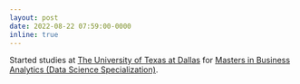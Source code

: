 ```yaml
---
layout: post
date: 2022-08-22 07:59:00-0000
inline: true
---
```


Started studies at [The University of Texas at Dallas](https://www.utdallas.edu/) for [Masters in Business Analytics (Data Science Specialization)](https://infosystems.utdallas.edu/ms-business-analytics-cohort/data-science/).

